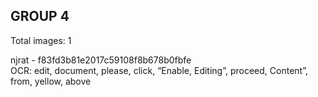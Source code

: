 ## GROUP 4
Total images: 1  

njrat - f83fd3b81e2017c59108f8b678b0fbfe  
OCR: edit, document, please, click, “Enable, Editing”, proceed, Content”, from, yellow, above  

